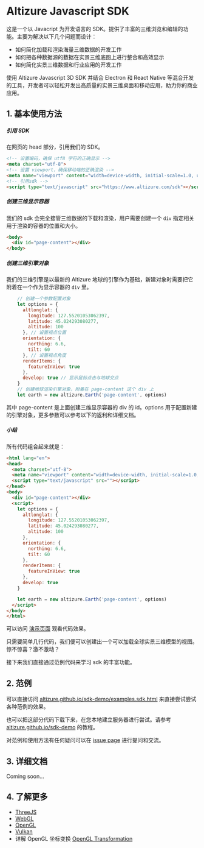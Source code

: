 # Altizure Javascript SDK

这是一个以 Javacript 为开发语言的 SDK。提供了丰富的三维浏览和编辑的功能。主要为解决以下几个问题而设计：

* 如何简化加载和渲染海量三维数据的开发工作
* 如何把各种数据源的数据在实景三维底图上进行整合和高效显示
* 如何简化实景三维数据和行业应用的开发工作

使用 Altizure Javascript 3D SDK 并结合 Electron 和 React Native 等混合开发的工具，开发者可以轻松开发出高质量的实景三维桌面和移动应用，助力你的商业应用。

## 1. 基本使用方法

##### 引用 SDK

在网页的 head 部分，引用我们的 SDK。


```html
<!-- 设置编码，确保 utf8 字符的正确显示 -->
<meta charset="utf-8">
<!-- 设置 viewport，确保移动端的正确渲染 -->
<meta name="viewport" content="width=device-width, initial-scale=1.0, user-scalable=no">
<!-- 引用sdk -->
<script type="text/javascript" src="https://www.altizure.com/sdk"></script>
```

##### 创建三维显示容器

我们的 sdk 会完全接管三维数据的下载和渲染，用户需要创建一个 `div` 指定相关用于渲染的容器的位置和大小。

```html
<body>
  <div id="page-content"></div>
</body>
```

##### 创建三维引擎对象

我们的三维引擎是以最新的 Altizure 地球的引擎作为基础，新建对象时需要把它附着在一个作为显示容器的 `div` 里。

```javascript
    // 创建一个参数配置对象
    let options = {
      altlonglat: {
        longitude: 127.55201053062397,
        latitude: 45.024293080277,
        altitude: 100
      }, // 设置视点位置
      orientation: {
        northing: 6.6,
        tilt: 60
      }, // 设置视点角度
      renderItems: {
        featureInView: true
      },
      develop: true // 显示鼠标点击与地球交点
    }
    // 创建地球渲染引擎对象，附着在 page-content 这个 div 上
    let earth = new altizure.Earth('page-content', options)
```

其中 page-content 是上面创建三维显示容器的 div 的 id。options 用于配置新建的引擎对象，更多参数可以参考以下的返利和详细文档。

##### 小结

所有代码组合起来就是：

```html
<html lang="en">
<head>
  <meta charset="utf-8">
  <meta name="viewport" content="width=device-width, initial-scale=1.0, user-scalable=no">
  <script type="text/javascript" src=""></script>
</head>
<body>
  <div id="page-content"></div>
  <script>
    let options = {
      altlonglat: {
        longitude: 127.55201053062397,
        latitude: 45.024293080277,
        altitude: 100
      },
      orientation: {
        northing: 6.6,
        tilt: 60
      },
      renderItems: {
        featureInView: true
      },
      develop: true
    }

    let earth = new altizure.Earth('page-content', options)
  </script>
</body>
</html>
```

可以访问 [演示页面](https://altizure.github.io/sdk-demo/1-1-altizure-earth/index.html) 观看代码效果。

只需要简单几行代码，我们便可以创建出一个可以加载全球实景三维模型的视图。惊不惊喜？激不激动？

接下来我们直接通过范例代码来学习 sdk 的丰富功能。

## 2. 范例

可以直接访问 [altizure.github.io/sdk-demo/examples.sdk.html](https://altizure.github.io/sdk-demo/examples.sdk.html) 来直接尝试尝试各种范例的效果。

也可以把这部分代码下载下来，在您本地建立服务器进行尝试。请参考 [altizure.github.io/sdk-demo](https://altizure.github.io/sdk-demo/) 的教程。

对范例和使用方法有任何疑问可以在 [issue page](https://github.com/altizure/sdk-demo/issues) 进行提问和交流。

## 3. 详细文档

Coming soon...

## 4. 了解更多

* [ThreeJS](https://threejs.org/)
* [WebGL](https://www.khronos.org/webgl/)
* [OpenGL](https://www.opengl.org/)
* [Vulkan](https://www.khronos.org/registry/vulkan/)
* 详解 OpenGL 坐标变换 [OpenGL Transformation](http://www.songho.ca/opengl/gl_transform.html)
